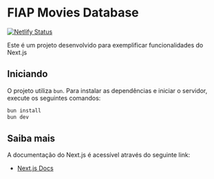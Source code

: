 # FIAP Movies Database
[![Netlify Status](https://api.netlify.com/api/v1/badges/0fabd631-edbf-41ef-b46f-c1a1d78c8542/deploy-status)](https://app.netlify.com/sites/fiap-movies/deploys)

Este é um projeto desenvolvido para exemplificar funcionalidades do Next.js

## Iniciando

O projeto utiliza `bun`. Para instalar as dependências e iniciar o servidor, execute os seguintes comandos:
```bash
bun install
bun dev
```

## Saiba mais

A documentação do Next.js é acessível através do seguinte link:
- [Next.js Docs](https://nextjs.org/docs)
